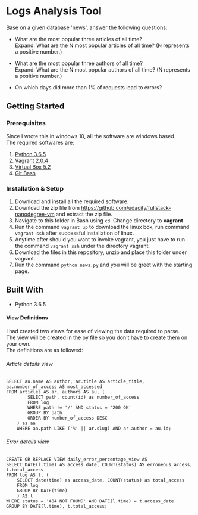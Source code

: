 # Logs Analysis Tool

Base on a given database 'news', answer the following questions:

* What are the most popular three articles of all time?  
Expand: What are the N most popular articles of all time? (N represents a positive number.)

* What are the most popular three authors of all time?  
Expand: What are the N most popular authors of all time? (N represents a positive number.)

* On which days did more than 1% of requests lead to errors?

## Getting Started

### Prerequisites

Since I wrote this in windows 10, all the software are windows based.  
The required softwares are:

1. [Python 3.6.5](https://wiki.python.org/moin/BeginnersGuide/Download)
2. [Vagrant 2.0.4](https://www.vagrantup.com/downloads.html)
3. [Virtual Box 5.2](https://www.virtualbox.org/wiki/Downloads)
4. [Git Bash](https://git-scm.com/downloads)

### Installation & Setup

1. Download and install all the required software.
2. Download the zip file from <https://github.com/udacity/fullstack-nanodegree-vm> and extract the zip file.
3. Navigate to this folder in Bash using `cd`. Change directory to <b>vagrant</b>
4. Run the command `vagrant up` to download the linux box, run command `vagrant ssh` after successful installation of linux.
5. Anytime after should you want to invoke vagrant, you just have to run the command `vagrant ssh` under the directory vagrant.
5. Download the files in this repository, unzip and place this folder under vagrant.
6. Run the command `python news.py` and you will be greet with the starting page.


## Built With

* Python 3.6.5


#### View Definitions
I had created two views for ease of viewing the data required to parse.  
The view will be created in the py file so you don't have to create them on your own.  
The definitions are as followed:

###### Article details view
```CREATE OR REPLACE VIEW articles_access_view AS
SELECT au.name AS author, ar.title AS article_title, aa.number_of_access AS most_accessed
FROM articles AS ar, authors AS au, (
        SELECT path, count(id) as number_of_access
        FROM log
        WHERE path != '/' AND status = '200 OK'
        GROUP BY path
        ORDER BY number_of_access DESC
    ) as aa
    WHERE aa.path LIKE ('%' || ar.slug) AND ar.author = au.id;
```

###### Error details view
```
CREATE OR REPLACE VIEW daily_error_percentage_view AS
SELECT DATE(l.time) AS access_date, COUNT(status) AS erroneous_access, t.total_access
FROM log AS l, (
    SELECT date(time) as access_date, COUNT(status) as total_access
    FROM log
    GROUP BY DATE(time)
    ) AS t
WHERE status = '404 NOT FOUND' AND DATE(l.time) = t.access_date
GROUP BY DATE(l.time), t.total_access;
```